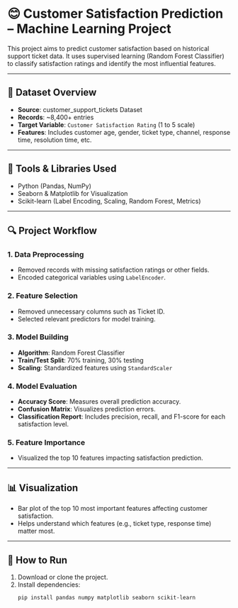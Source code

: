 # 😊 Customer Satisfaction Prediction – Machine Learning Project

This project aims to predict customer satisfaction based on historical support ticket data. It uses supervised learning (Random Forest Classifier) to classify satisfaction ratings and identify the most influential features.

---

## 📁 Dataset Overview

- **Source**: customer_support_tickets Dataset  
- **Records**: ~8,400+ entries  
- **Target Variable**: `Customer Satisfaction Rating` (1 to 5 scale)  
- **Features**: Includes customer age, gender, ticket type, channel, response time, resolution time, etc.

---

## 🧰 Tools & Libraries Used

- Python (Pandas, NumPy)
- Seaborn & Matplotlib for Visualization
- Scikit-learn (Label Encoding, Scaling, Random Forest, Metrics)

---

## 🔍 Project Workflow

### 1. Data Preprocessing
- Removed records with missing satisfaction ratings or other fields.
- Encoded categorical variables using `LabelEncoder`.

### 2. Feature Selection
- Removed unnecessary columns such as Ticket ID.
- Selected relevant predictors for model training.

### 3. Model Building
- **Algorithm**: Random Forest Classifier
- **Train/Test Split**: 70% training, 30% testing
- **Scaling**: Standardized features using `StandardScaler`

### 4. Model Evaluation
- **Accuracy Score**: Measures overall prediction accuracy.
- **Confusion Matrix**: Visualizes prediction errors.
- **Classification Report**: Includes precision, recall, and F1-score for each satisfaction level.

### 5. Feature Importance
- Visualized the top 10 features impacting satisfaction prediction.

---

## 📊 Visualization

- Bar plot of the top 10 most important features affecting customer satisfaction.
- Helps understand which features (e.g., ticket type, response time) matter most.

---

## 🚀 How to Run

1. Download or clone the project.
2. Install dependencies:
   ```bash
   pip install pandas numpy matplotlib seaborn scikit-learn

